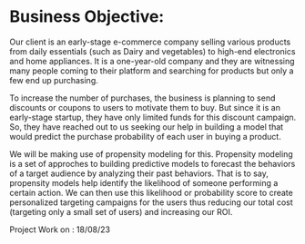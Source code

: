 # Business Objective:

Our client is an early-stage e-commerce company selling various products from daily essentials (such as Dairy and vegetables) to high-end electronics and home appliances. It is a one-year-old company and they are witnessing many people coming to their platform and searching for products but only a few end up purchasing.

To increase the number of purchases, the business is planning to send discounts or coupons to users to motivate them to buy. But since it is an early-stage startup, they have only limited funds for this discount campaign. So, they have reached out to us seeking our help in building a model that would predict the purchase probability of each user in buying a product.

We will be making use of propensity modeling for this. Propensity modeling is a set of approches to building predictive models to forecast the behaviors of a target audience by analyzing their past behaviors. That is to say, propensity models help identify the likelihood of someone performing a certain action. We can then use this likelihood or probability score to create personalized targeting campaigns for the users thus reducing our total cost (targeting only a small set of users) and increasing our ROI.

Project Work on : 18/08/23

